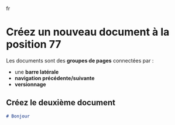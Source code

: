 fr
# Créez un nouveau document à la position 77

Les documents sont des **groupes de pages** connectées par :

- une **barre latérale**
- **navigation précédente/suivante**
- **versionnage**

## Créez le deuxième document

```md title="docs/hello.md"
# Bonjour
```
